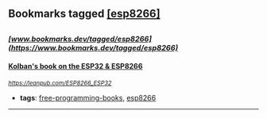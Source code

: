 ## Bookmarks tagged [[esp8266]](https://www.bookmarks.dev/search?q=[esp8266])

_<sup><sup>[www.bookmarks.dev/tagged/esp8266](https://www.bookmarks.dev/tagged/esp8266)</sup></sup>_
---
#### [Kolban's book on the ESP32 & ESP8266](https://leanpub.com/ESP8266_ESP32)
_<sup>https://leanpub.com/ESP8266_ESP32</sup>_

* **tags**: [free-programming-books](../tagged/free-programming-books.md), [esp8266](../tagged/esp8266.md)
---
